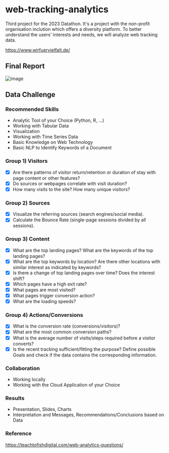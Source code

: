# web-tracking-analytics
Third project for the 2023 Datathon. It's a project with the non-profit organisation inclution which offers a diversity platform. To better understand the users’ interests and needs, we will analyze web tracking data.

https://www.wirfuervielfalt.de/

## Final Report

![image](https://user-images.githubusercontent.com/8211411/227772217-0fec12ca-c365-4e8c-94af-e8fde95cd196.png)

## Data Challenge

### Recommended Skills
* Analytic Tool of your Choice (Python, R, ...)
* Working with Tabular Data
* Visualization
* Working with Time Series Data
* Basic Knowledge on Web Technology
* Basic NLP to Identify Keywords of a Document

### Group 1) Visitors
- [x] Are there patterns of visitor return/retention or duration of stay with page content or other features?
- [x] Do sources or webpages correlate with visit duration?
- [x] How many visits to the site? How many unique visitors?

### Group 2) Sources
- [x] Visualize the referring sources (search engines/social media).
- [x] Calculate the Bounce Rate (single-page sessions divided by all sessions).

### Group 3) Content
- [x] What are the top landing pages? What are the keywords of the top landing pages? 
- [x] What are the top keywords by location? Are there other locations with similar interest as indicated by keywords?
- [x] Is there a change of top landing pages over time? Does the interest shift?
- [x] Which pages have a high exit rate?
- [x] What pages are most visited?
- [x] What pages trigger conversion action?
- [x] What are the loading speeds?

### Group 4) Actions/Conversions
- [x] What is the conversion rate (conversions/visitors)?
- [x] What are the most common conversion paths?
- [x] What is the average number of visits/steps required before a visitor converts?
- [x] Is the recent tracking sufficient/fitting the purpose? Define possible Goals and check if the data contains the corresponding information.

### Collaboration
* Working locally
* Working with the Cloud Application of your Choice

### Results
* Presentation, Slides, Charts
* Interpretation and Messages, Recommendations/Conclusions based on Data

### Reference
https://teachtofishdigital.com/web-analytics-questions/
